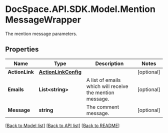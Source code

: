 # DocSpace.API.SDK.Model.MentionMessageWrapper
The mention message parameters.

## Properties

Name | Type | Description | Notes
------------ | ------------- | ------------- | -------------
**ActionLink** | [**ActionLinkConfig**](ActionLinkConfig.md) |  | [optional] 
**Emails** | **List&lt;string&gt;** | A list of emails which will receive the mention message. | [optional] 
**Message** | **string** | The comment message. | [optional] 

[[Back to Model list]](../README.md#documentation-for-models) [[Back to API list]](../README.md#documentation-for-api-endpoints) [[Back to README]](../README.md)

